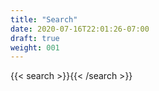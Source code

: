 ```yaml
---
title: "Search"
date: 2020-07-16T22:01:26-07:00
draft: true
weight: 001
---
```


{{< search >}}{{< /search >}}
